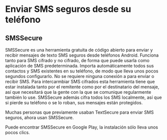 [Title]: # (Enviar SMS seguros desde su teléfono)
[Order]: # (1)

# Enviar SMS seguros desde su teléfono

## SMSSecure

SMSSecure es una herramienta gratuita de código abierto para enviar y recibir mensajes de texto SMS seguros desde teléfonos Android. Funciona tanto para SMS cifrado y no cifrado, de forma que puede usarla como aplicación de SMS predeterminada. Importa automáticamente todos sus contactos y SMS existentes en su teléfono, de modo que lleva unos pocos segundos configurarlo. No se requiere ninguna conexión a para enviar o recibir SMS. Para intercarmbiar SMS cifrados esta herramienta tiene que estar instalada tanto por el remitente como por el destinatario del mensaje, así que necesitará que la gente con la que se comunique regularmente también lo use. SMSSecure además cifra todos los SMS localmente, así que si pierde su teléfono o se lo roban, sus mensajes están protegidos.

Muchas personas que previamente usaban TextSecure para enviar SMS seguros, ahora usan SMSSecure.

Puede encontrar SMSSecure en Google Play, la instalación sólo lleva unos pocos clics.